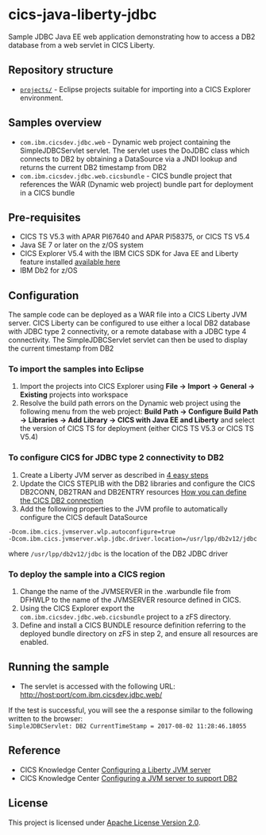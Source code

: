 cics-java-liberty-jdbc
=====================

Sample JDBC Java EE web application demonstrating how to access a DB2 database from a web servlet in CICS Liberty. 


## Repository structure

* [`projects/`](projects) - Eclipse projects suitable for importing into a CICS Explorer environment.

## Samples overview

* `com.ibm.cicsdev.jdbc.web` - Dynamic web project containing the SimpleJDBCServlet servlet.  The servlet uses the DoJDBC class which connects to DB2 by obtaining a DataSource via a JNDI lookup and returns the current DB2 timestamp from DB2
* `com.ibm.cicsdev.jdbc.web.cicsbundle` - CICS bundle project that references the WAR (Dynamic web project) bundle part for deployment in a CICS bundle

## Pre-requisites
* CICS TS V5.3 with APAR PI67640 and APAR PI58375, or CICS TS V5.4
* Java SE 7 or later on the z/OS system
* CICS Explorer V5.4 with the IBM CICS SDK for Java EE and Liberty feature installed [available here](https://developer.ibm.com/mainframe/products/downloads)
* IBM Db2 for z/OS 

## Configuration
The sample code can be deployed as a WAR file into a CICS Liberty JVM server. CICS Liberty can be configured to use either a local DB2 database with 
JDBC type 2 connectivity,  or a remote database with a JDBC type 4 connectivity. The SimpleJDBCServlet servlet can then be used to display the current 
timestamp from DB2

### To import the samples into Eclipse
1. Import the projects into CICS Explorer using **File -> Import -> General -> Existing** projects into workspace
1. Resolve the build path errors on the Dynamic web project using the following menu from the web project: **Build Path -> Configure Build Path -> Libraries -> Add Library -> CICS with Java EE and Liberty** and select the version of CICS TS for deployment (either CICS TS V5.3 or CICS TS V5.4)

### To configure CICS for JDBC type 2 connectivity to DB2
1. Create a Liberty JVM server as described in [4 easy steps](https://developer.ibm.com/cics/2015/06/04/starting-a-cics-liberty-jvm-server-in-4-easy-steps/)
1. Update the CICS STEPLIB with the DB2 libraries and configure the CICS DB2CONN, DB2TRAN and DB2ENTRY resources [How you can define the CICS DB2 connection](https://www.ibm.com/support/knowledgecenter/en/SSGMCP_5.4.0/configuring/databases/dfhtk2c.html)
1. Add the following properties to the JVM profile to automatically configure the CICS default DataSource
 ```
-Dcom.ibm.cics.jvmserver.wlp.autoconfigure=true
-Dcom.ibm.cics.jvmserver.wlp.jdbc.driver.location=/usr/lpp/db2v12/jdbc
```
where  ```/usr/lpp/db2v12/jdbc``` is the location of the DB2 JDBC driver

### To deploy the sample into a CICS region 
1. Change the name of the JVMSERVER in the .warbundle file from DFHWLP to the name of the JVMSERVER resource defined in CICS. 
1. Using the CICS Explorer export the ```com.ibm.cicsdev.jdbc.web.cicsbundle``` project to a zFS directory. 
1. Define and install a CICS BUNDLE resource definition referring to the deployed bundle directory on zFS in step 2, and ensure all resources are enabled. 

## Running the sample
* The servlet is accessed with the following URL:
[http://host:port/com.ibm.cicsdev.jdbc.web/](http://host:port/com.ibm.cicsdev.jdbc.web/)  

If the test is successful, you will see the a response similar to the following written to the browser:  
`SimpleJDBCServlet: DB2 CurrentTimeStamp = 2017-08-02 11:28:46.18055`

## Reference
*  CICS Knowledge Center [Configuring a Liberty JVM server](https://www.ibm.com/support/knowledgecenter/SSGMCP_5.4.0/configuring/java/config_jvmserver_liberty.html)
*  CICS Knowledge Center [Configuring a JVM server to support DB2](https://www.ibm.com/support/knowledgecenter/en/SSGMCP_5.4.0/applications/developing/database/dfhtk4b.html)

## License
This project is licensed under [Apache License Version 2.0](LICENSE).
